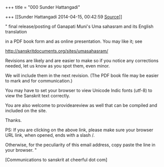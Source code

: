+++
title = "000 Sunder Hattangadi"

+++
[[Sunder Hattangadi	2014-04-15, 00:42:59 [Source](https://groups.google.com/g/samskrita/c/GJRL7prDHG8)]]



" final release/posting of Ganapati Muni's Uma sahasram and its English translation

in a PDF book form and as online presentation. You may like it; see



<http://sanskritdocuments.org/sites/umasahasram/>



Revisions are likely and are easier to make so if you notice any corrections needed, let us know as you spot them, even minor.

We will include them in the next revision. (The PDF book file may be easier to mark and for communication.)



You may have to set your browser to view Unicode Indic fonts (utf-8) to view the Sanskrit text correctly.



You are also welcome to provideareview as well that can be compiled and included on the site.



Thanks.





PS: If you are clicking on the above link, please make sure your browser URL link, when opened, ends with a slash /.

Otherwise, for the peculiarity of this email address, copy paste the line in your browser. "  

  

\[Communications to sanskrit at cheerful dot com\]

  

